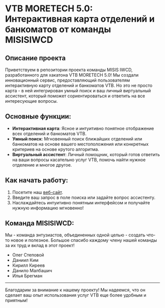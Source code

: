# VTB MORETECH 5.0: Интерактивная карта отделений и банкоматов от команды MISISIWCD

## Описание проекта

Приветствуем в репозитории проекта команды MISIS IWCD, разработанного для хакатона VTB MORETECH 5.0! Мы создали инновационный сервис, предоставляющий пользователям интерактивную карту отделений и банкоматов VTB. Но это не просто карта - в ней интегрирован умный поиск и ваш личный виртуальный ассистент, который поможет сориентироваться и ответить на все интересующие вопросы.

## Основные функции:

- **Интерактивная карта**: Ясное и интуитивно понятное отображение всех отделений и банкоматов VTB.
- **Умный поиск**: Мгновенный поиск ближайших отделений или банкоматов на основе вашего местоположения или конкретных критериев на основе крутого алгоритма.
- **Виртуальный ассистент**: Личный помощник, который готов ответить на ваши вопросы касательно услуг VTB, помочь найти нужное отделение и многое другое.

## Как начать работу:

1. Посетите наш [веб-сайт](vtbhack.onixx.ru).
2. Введите ваш запрос в поле поиска или задайте вопрос ассистенту.
3. Наслаждайтесь интуитивно понятным интерфейсом и получайте нужную информацию мгновенно!

## Команда MISISIWCD:

Мы - команда энтузиастов, объединенных одной целью - создать что-то новое и полезное. Большое спасибо каждому члену нашей команды за их труд и вклад в этот проект!

- Олег Степовой
- Даниил Ким
- Кирилл Киреев
- Данило Малбашич
- Илья Брегман

---

Благодарим за внимание к нашему проекту! Мы надеемся, что он сделает ваш опыт использования услуг VTB еще более удобным и приятным!
